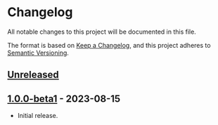 # Changelog

All notable changes to this project will be documented in this file.

The format is based on [Keep a Changelog](https://keepachangelog.com/en/1.0.0/),
and this project adheres to [Semantic Versioning](https://semver.org/spec/v2.0.0.html).

## [Unreleased]


## [1.0.0-beta1] - 2023-08-15

- Initial release.

[unreleased]: https://github.com/datafoodconsortium/connector-php/compare/v1.0.0-beta1...HEAD
[1.0.0-beta1]: https://github.com/datafoodconsortium/connector-php/releases/tag/v1.0.0-beta1
